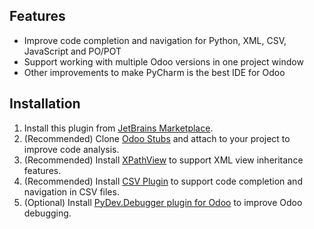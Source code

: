 ## Features
* Improve code completion and navigation for Python, XML, CSV, JavaScript and PO/POT
* Support working with multiple Odoo versions in one project window
* Other improvements to make PyCharm is the best IDE for Odoo

## Installation
1. Install this plugin from [JetBrains Marketplace](https://plugins.jetbrains.com/plugin/13499-odoo).
2. (Recommended) Clone [Odoo Stubs](https://github.com/odoo-ide/odoo-stubs) and attach to your project to improve code analysis.
3. (Recommended) Install [XPathView](https://plugins.jetbrains.com/plugin/12478-xpathview--xslt) to support XML view inheritance features.
4. (Recommended) Install [CSV Plugin](https://plugins.jetbrains.com/plugin/10037-csv) to support code completion and navigation in CSV files.
5. (Optional) Install [PyDev.Debugger plugin for Odoo](https://github.com/odoo-ide/pydevd-odoo) to improve Odoo debugging.
